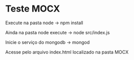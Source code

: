 # Teste MOCX

Execute na pasta node -> npm install

Ainda na pasta node execute -> node src/index.js

Inicie o serviço do mongodb -> mongod

Acesse pelo arquivo index.html localizado na pasta MOCX


